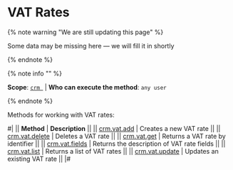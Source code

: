 # VAT Rates

{% note warning "We are still updating this page" %}

Some data may be missing here — we will fill it in shortly

{% endnote %}

{% note info "" %}

**Scope**: [`crm `](../../../scopes/permissions.md) | **Who can execute the method**: `any user`

{% endnote %}

Methods for working with VAT rates:

#| 
|| **Method** | **Description** ||
|| [crm.vat.add](./crm-vat-add.md) | Creates a new VAT rate ||
|| [crm.vat.delete](./crm-vat-delete.md) | Deletes a VAT rate ||
|| [crm.vat.get](./crm-vat-get.md) | Returns a VAT rate by identifier ||
|| [crm.vat.fields](./crm-vat-fields.md) | Returns the description of VAT rate fields ||
|| [crm.vat.list](./crm-vat-list.md) | Returns a list of VAT rates ||
|| [crm.vat.update](./crm-vat-update.md) | Updates an existing VAT rate ||
|#